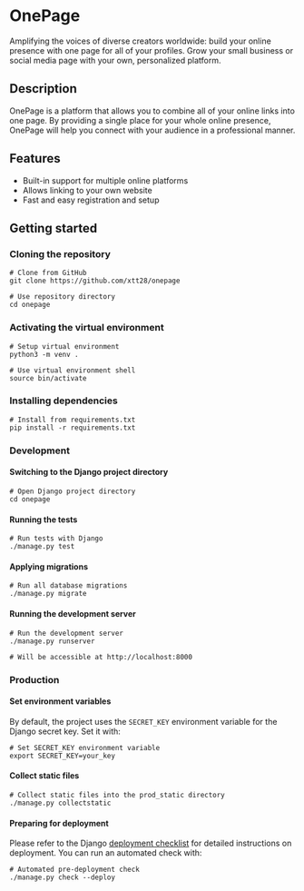 # OnePage

Amplifying the voices of diverse creators worldwide: build your online presence
with one page for all of your profiles. Grow your small business or social media
page with your own, personalized platform.

## Description

OnePage is a platform that allows you to combine all of your online links into
one page. By providing a single place for your whole online presence, OnePage
will help you connect with your audience in a professional manner.

## Features

- Built-in support for multiple online platforms
- Allows linking to your own website
- Fast and easy registration and setup

## Getting started

### Cloning the repository
```shell
# Clone from GitHub
git clone https://github.com/xtt28/onepage

# Use repository directory
cd onepage
```

### Activating the virtual environment
```shell
# Setup virtual environment
python3 -m venv .

# Use virtual environment shell
source bin/activate
```

### Installing dependencies
```shell
# Install from requirements.txt
pip install -r requirements.txt
```

### Development

#### Switching to the Django project directory
```shell
# Open Django project directory
cd onepage
```

#### Running the tests
```shell
# Run tests with Django
./manage.py test
```

#### Applying migrations
```shell
# Run all database migrations
./manage.py migrate
```

#### Running the development server
```shell
# Run the development server
./manage.py runserver

# Will be accessible at http://localhost:8000
```

### Production

#### Set environment variables
By default, the project uses the `SECRET_KEY` environment variable for the
Django secret key. Set it with:
```shell
# Set SECRET_KEY environment variable
export SECRET_KEY=your_key
```

#### Collect static files
```shell
# Collect static files into the prod_static directory
./manage.py collectstatic
```

#### Preparing for deployment
Please refer to the Django [deployment checklist](https://docs.djangoproject.com/en/5.0/howto/deployment/checklist/)
for detailed instructions on deployment. You can run an automated check with:
```shell
# Automated pre-deployment check
./manage.py check --deploy
```
